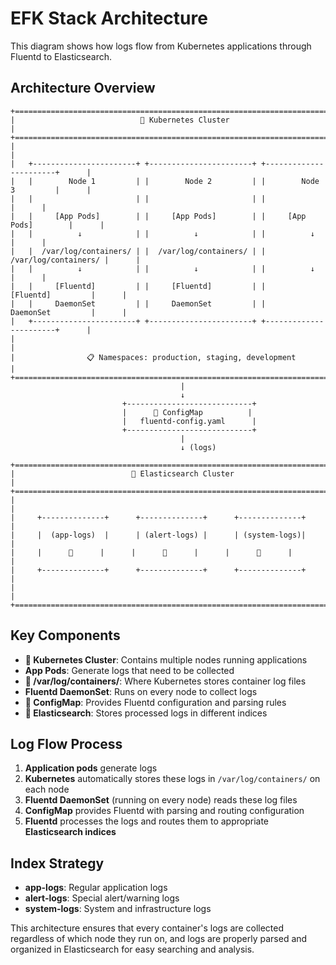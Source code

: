 # EFK Stack Architecture

This diagram shows how logs flow from Kubernetes applications through Fluentd to Elasticsearch.

## Architecture Overview

```
+======================================================================================+
|                            🔵 Kubernetes Cluster                                     |
+======================================================================================+
|                                                                                      |
|   +-----------------------+ +-----------------------+ +-----------------------+      |
|   |        Node 1         | |        Node 2         | |        Node 3         |      |
|   |                       | |                       | |                       |      |
|   |     [App Pods]        | |     [App Pods]        | |     [App Pods]        |      |
|   |          ↓            | |          ↓            | |          ↓            |      |
|   |  /var/log/containers/ | |  /var/log/containers/ | |  /var/log/containers/ |      |
|   |          ↓            | |          ↓            | |          ↓            |      |
|   |     [Fluentd]         | |     [Fluentd]         | |     [Fluentd]         |      |
|   |     DaemonSet         | |     DaemonSet         | |     DaemonSet         |      |
|   +-----------------------+ +-----------------------+ +-----------------------+      |
|                                                                                      |
|                📋 Namespaces: production, staging, development                       |
+======================================================================================+
                                      |
                                      ↓
                         +----------------------------+
                         |      🔶 ConfigMap          |
                         |   fluentd-config.yaml      |
                         +----------------------------+
                                      |
                                      ↓ (logs)

+======================================================================================+
|                          🔷 Elasticsearch Cluster                                    |
+======================================================================================+
|                                                                                      |
|     +--------------+      +--------------+      +--------------+                     |
|     |  (app-logs)  |      | (alert-logs) |      | (system-logs)|                     |
|     |      💾      |      |      💾      |      |      💾      |                     |
|     +--------------+      +--------------+      +--------------+                     |
|                                                                                      |
+======================================================================================+
```

## Key Components

- **🔵 Kubernetes Cluster**: Contains multiple nodes running applications
- **App Pods**: Generate logs that need to be collected
- **📁 /var/log/containers/**: Where Kubernetes stores container log files
- **Fluentd DaemonSet**: Runs on every node to collect logs
- **🔶 ConfigMap**: Provides Fluentd configuration and parsing rules
- **🔷 Elasticsearch**: Stores processed logs in different indices

## Log Flow Process

1. **Application pods** generate logs
2. **Kubernetes** automatically stores these logs in `/var/log/containers/` on each node
3. **Fluentd DaemonSet** (running on every node) reads these log files
4. **ConfigMap** provides Fluentd with parsing and routing configuration
5. **Fluentd** processes the logs and routes them to appropriate **Elasticsearch indices**

## Index Strategy

- **app-logs**: Regular application logs
- **alert-logs**: Special alert/warning logs
- **system-logs**: System and infrastructure logs

This architecture ensures that every container's logs are collected regardless of which node they run on, and logs are properly parsed and organized in Elasticsearch for easy searching and analysis.